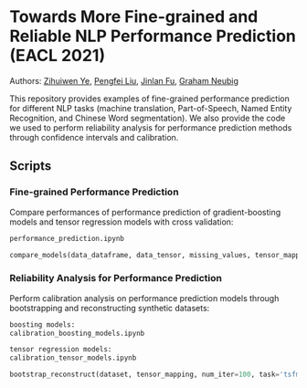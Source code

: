 # Towards More Fine-grained and Reliable NLP Performance Prediction (EACL 2021)
Authors: [Zihuiwen Ye](xx), [Pengfei Liu](http://pfliu.com/), [Jinlan Fu](https://scholar.google.com/citations?user=D4vtw8QAAAAJ&hl=zh-CN), [Graham Neubig](http://www.phontron.com/)

This repository provides examples of fine-grained performance prediction for different NLP tasks (machine translation, Part-of-Speech, Named Entity Recognition, and Chinese Word segmentation). We also provide the code we used to perform reliability analysis for performance prediction methods through confidence intervals and calibration.


## Scripts
### Fine-grained Performance Prediction

Compare performances of performance prediction of gradient-boosting models and tensor regression models with cross validation:
```python
performance_prediction.ipynb

compare_models(data_dataframe, data_tensor, missing_values, tensor_mapping, num_folds)

```

### Reliability Analysis for Performance Prediction

Perform calibration analysis on performance prediction models through bootstrapping and reconstructing synthetic datasets: 
```python
boosting models: 
calibration_boosting_models.ipynb

tensor regression models:
calibration_tensor_models.ipynb

bootstrap_reconstruct(dataset, tensor_mapping, num_iter=100, task='tsfmt', model='pca')

```

